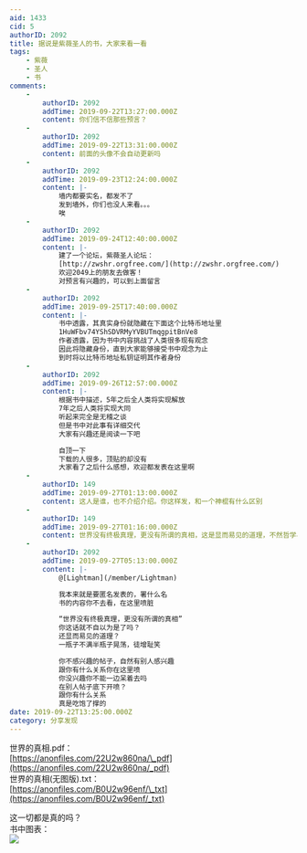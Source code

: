 ```yaml
---
aid: 1433
cid: 5
authorID: 2092
title: 据说是紫薇圣人的书，大家来看一看
tags:
    - 紫薇
    - 圣人
    - 书
comments:
    -
        authorID: 2092
        addTime: 2019-09-22T13:27:00.000Z
        content: 你们信不信那些预言？
    -
        authorID: 2092
        addTime: 2019-09-22T13:31:00.000Z
        content: 前面的头像不会自动更新吗
    -
        authorID: 2092
        addTime: 2019-09-23T12:24:00.000Z
        content: |-
            墙内都要实名，都发不了  
            发到墙外，你们也没人来看。。。  
            唉
    -
        authorID: 2092
        addTime: 2019-09-24T12:40:00.000Z
        content: |-
            建了一个论坛，紫薇圣人论坛：  
            [http://zwshr.orgfree.com/](http://zwshr.orgfree.com/)  
            欢迎2049上的朋友去做客！  
            对预言有兴趣的，可以到上面留言
    -
        authorID: 2092
        addTime: 2019-09-25T17:40:00.000Z
        content: |-
            书中透露，其真实身份就隐藏在下面这个比特币地址里  
            1HuWFbv74YShSDVRMyYVBUTmqgpitBnVe8  
            作者透露，因为书中内容挑战了人类很多现有观念  
            因此将隐藏身份，直到大家能够接受书中观念为止  
            到时将以比特币地址私钥证明其作者身份
    -
        authorID: 2092
        addTime: 2019-09-26T12:57:00.000Z
        content: |-
            根据书中描述，5年之后全人类将实现解放  
            7年之后人类将实现大同  
            听起来完全是无稽之谈  
            但是书中对此事有详细交代  
            大家有兴趣还是阅读一下吧

            自顶一下  
            下载的人很多，顶贴的却没有  
            大家看了之后什么感想，欢迎都发表在这里啊
    -
        authorID: 149
        addTime: 2019-09-27T01:13:00.000Z
        content: 这人是谁，也不介绍介绍。你这样发，和一个神棍有什么区别
    -
        authorID: 149
        addTime: 2019-09-27T01:16:00.000Z
        content: 世界没有终极真理，更没有所谓的真相，这是显而易见的道理，不然哲学早就走到了尽头。
    -
        authorID: 2092
        addTime: 2019-09-27T05:13:00.000Z
        content: |-
            @[Lightman](/member/Lightman)

            我本来就是要匿名发表的，署什么名  
            书的内容你不去看，在这里喷脏

            “世界没有终极真理，更没有所谓的真相”  
            你这话就不自以为是了吗？  
            还显而易见的道理？  
            一瓶子不满半瓶子晃荡，徒增耻笑

            你不感兴趣的帖子，自然有别人感兴趣  
            跟你有什么关系你在这里喷  
            你没兴趣你不能一边呆着去吗  
            在别人帖子底下开喷？  
            跟你有什么关系  
            真是吃饱了撑的
date: 2019-09-22T13:25:00.000Z
category: 分享发现
---
```


世界的真相.pdf：  
[https://anonfiles.com/22U2w860na/\_pdf](https://anonfiles.com/22U2w860na/_pdf)  
世界的真相(无图版).txt：  
[https://anonfiles.com/B0U2w96enf/\_txt](https://anonfiles.com/B0U2w96enf/_txt)

这一切都是真的吗？  
书中图表：  
![](https://i.imgur.com/LM9s1Ei.jpg)
